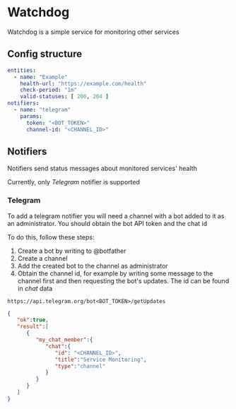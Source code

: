 # Watchdog

Watchdog is a simple service for monitoring other services

## Config structure

```yaml
entities:
  - name: "Example"
    health-url: "https://example.com/health"
    check-period: "1m"
    valid-statuses: [ 200, 204 ]
notifiers:
  - name: "telegram"
    params:
      token: "<BOT_TOKEN>"
      channel-id: "<CHANNEL_ID>"
```

## Notifiers

Notifiers send status messages about monitored services' health

Currently, only *Telegram* notifier is supported

### Telegram

To add a telegram notifier you will need a channel with a bot added to it as an administrator. You should obtain the bot
API token and the chat id

To do this, follow these steps:

1. Create a bot by writing to @botfather
2. Create a channel
3. Add the created bot to the channel as administrator
4. Obtain the channel id, for example by writing some message to the channel first and then requesting the bot's updates. The
   id can be found in *chat* data

```
https://api.telegram.org/bot<BOT_TOKEN>/getUpdates
```
```json
{
   "ok":true,
   "result":[
      {
         "my_chat_member":{
            "chat":{
               "id": "<CHANNEL_ID>",
               "title":"Service Monitoring",
               "type":"channel"
            }
         }
      }
   ]
}

```
